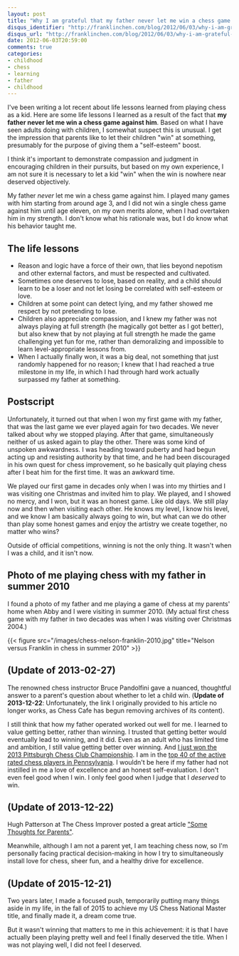```yaml
---
layout: post
title: "Why I am grateful that my father never let me win a chess game against him"
disqus_identifier: "http://franklinchen.com/blog/2012/06/03/why-i-am-grateful-that-my-father-never-let-me-win-a-chess-game-against-him/"
disqus_url: "http://franklinchen.com/blog/2012/06/03/why-i-am-grateful-that-my-father-never-let-me-win-a-chess-game-against-him/"
date: 2012-06-03T20:59:00
comments: true
categories:
- childhood
- chess
- learning
- father
- childhood
---
```

I've been writing a lot recent about life lessons learned from playing chess as a kid. Here are some life lessons I learned as a result of the fact that **my father never let me win a chess game against him**. Based on what I have seen adults doing with children, I somewhat suspect this is unusual. I get the impression that parents like to let their children "win" at something, presumably for the purpose of giving them a "self-esteem" boost.

I think it's important to demonstrate compassion and judgment in encouraging children in their pursuits, but based on my own experience, I am not sure it is necessary to let a kid "win" when the win is nowhere near deserved objectively.

My father *never* let me win a chess game against him. I played many games with him starting from around age 3, and I did not win a single chess game against him until age eleven, on my own merits alone, when I had overtaken him in my strength. I don't know what his rationale was, but I do know what his behavior taught me.

## The life lessons

- Reason and logic have a force of their own, that lies beyond nepotism and other external factors, and must be respected and cultivated.
- Sometimes one deserves to lose, based on reality, and a child should learn to be a loser and not let losing be correlated with self-esteem or love.
- Children at some point can detect lying, and my father showed me respect by not pretending to lose.
- Children also appreciate compassion, and I knew my father was not always playing at full strength (he magically got better as I got better), but also knew that by not playing at full strength he made the game challenging yet fun for me, rather than demoralizing and impossible to learn level-appropriate lessons from.
- When I actually finally won, it was a big deal, not something that just randomly happened for no reason; I knew that I had reached a true milestone in my life, in which I had through hard work actually surpassed my father at something.

## Postscript

Unfortunately, it turned out that when I won my first game with my father, that was the last game we ever played again for two decades. We never talked about why we stopped playing. After that game, simultaneously neither of us asked again to play the other. There was some kind of unspoken awkwardness. I was heading toward puberty and had begun acting up and resisting authority by that time, and he had been discouraged in his own quest for chess improvement, so he basically quit playing chess after I beat him for the first time. It was an awkward time.

We played our first game in decades only when I was into my thirties and I was visiting one Christmas and invited him to play. We played, and I showed no mercy, and I won, but it was an honest game. Like old days. We still play now and then when visiting each other. He knows my level, I know his level, and we know I am basically always going to win, but what can we do other than play some honest games and enjoy the artistry we create together, no matter who wins?

Outside of official competitions, winning is not the only thing. It wasn't when I was a child, and it isn't now.

## Photo of me playing chess with my father in summer 2010

I found a photo of my father and me playing a game of chess at my parents' home when Abby and I were visiting in summer 2010. (My actual first chess game with my father in two decades was when I was visiting over Christmas 2004.)

{{< figure src="/images/chess-nelson-franklin-2010.jpg" title="Nelson versus Franklin in chess in summer 2010" >}}

## (Update of 2013-02-27)

The renowned chess instructor Bruce Pandolfini gave a nuanced, thoughtful answer to a parent's question about whether to let a child win. (**Update of 2013-12-22**: Unfortunately, the link I originally provided to his article no longer works, as Chess Cafe has begun removing archives of its content).

I still think that how my father operated worked out well for me. I learned to value getting better, rather than winning. I trusted that getting better would eventually lead to winning, and it did. Even as an adult who has limited time and ambition, I still value getting better over winning. And [I just won the 2013 Pittsburgh Chess Club Championship](/blog/2013/02/20/pittsburgh-chess-club-championship-2013-round-6-winning-as-black-like-a-madman/). I am in the [top 40 of the active rated chess players in Pennsylvania](http://www.pscfchess.org/ratings/regtoppa.htm). I wouldn't be here if my father had not instilled in me a love of excellence and an honest self-evaluation. I don't even feel good when I win. I only feel good when I judge that I *deserved* to win.

## (Update of 2013-12-22)

Hugh Patterson at The Chess Improver posted a great article ["Some Thoughts for Parents"](http://chessimprover.com/some-thoughts-for-parents/).

Meanwhile, although I am not a parent yet, I am teaching chess now, so I'm personally facing practical decision-making in how I try to simultaneously install love for chess, sheer fun, and a healthy drive for excellence.

## (Update of 2015-12-21)

Two years later, I made a focused push, temporarily putting many
things aside in my life, in the fall of 2015 to achieve my US Chess
National Master title, and finally made it, a dream come true.

But it wasn't winning that matters to me in this achievement: it is
that I have actually been playing pretty well and feel I finally
deserved the title. When I was not playing well, I did not feel I
deserved.
